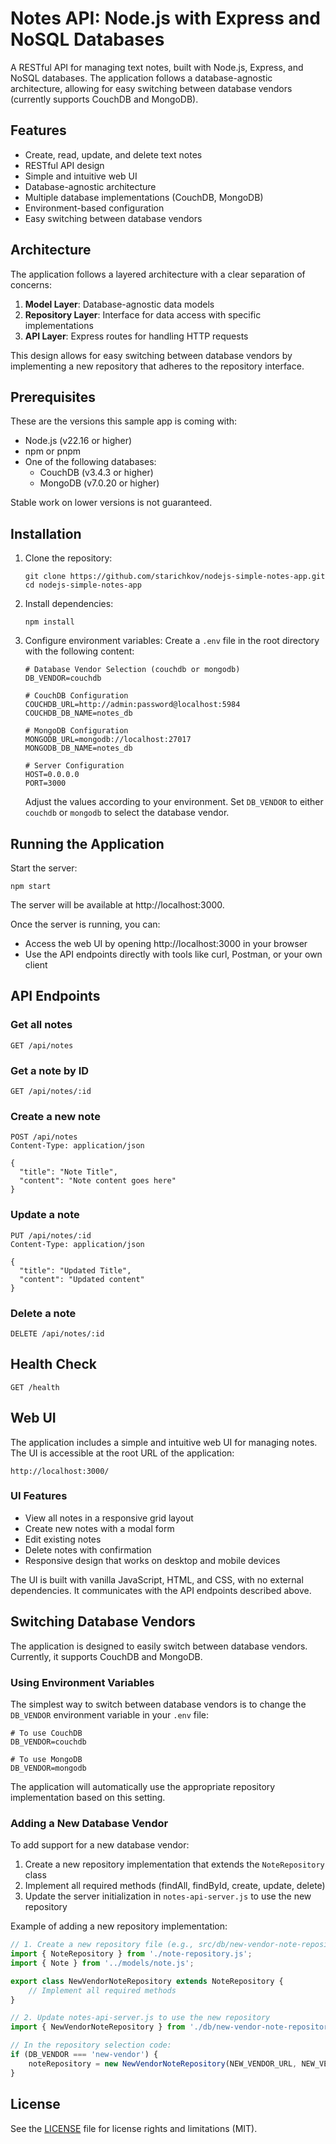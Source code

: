 Notes API: Node.js with Express and NoSQL Databases
=

A RESTful API for managing text notes, built with Node.js, Express, and NoSQL databases. The application follows a database-agnostic architecture, allowing for easy switching between database vendors (currently supports CouchDB and MongoDB).

## Features

- Create, read, update, and delete text notes
- RESTful API design
- Simple and intuitive web UI
- Database-agnostic architecture
- Multiple database implementations (CouchDB, MongoDB)
- Environment-based configuration
- Easy switching between database vendors

## Architecture

The application follows a layered architecture with a clear separation of concerns:

1. **Model Layer**: Database-agnostic data models
2. **Repository Layer**: Interface for data access with specific implementations
3. **API Layer**: Express routes for handling HTTP requests

This design allows for easy switching between database vendors by implementing a new repository that adheres to the repository interface.

## Prerequisites

These are the versions this sample app is coming with:

- Node.js (v22.16 or higher)
- npm or pnpm
- One of the following databases:
  - CouchDB (v3.4.3 or higher)
  - MongoDB (v7.0.20 or higher)

Stable work on lower versions is not guaranteed.

## Installation

1. Clone the repository:
   ```
   git clone https://github.com/starichkov/nodejs-simple-notes-app.git
   cd nodejs-simple-notes-app
   ```

2. Install dependencies:
   ```
   npm install
   ```

3. Configure environment variables:
   Create a `.env` file in the root directory with the following content:
   ```
   # Database Vendor Selection (couchdb or mongodb)
   DB_VENDOR=couchdb

   # CouchDB Configuration
   COUCHDB_URL=http://admin:password@localhost:5984
   COUCHDB_DB_NAME=notes_db

   # MongoDB Configuration
   MONGODB_URL=mongodb://localhost:27017
   MONGODB_DB_NAME=notes_db

   # Server Configuration
   HOST=0.0.0.0
   PORT=3000
   ```
   Adjust the values according to your environment. Set `DB_VENDOR` to either `couchdb` or `mongodb` to select the database vendor.

## Running the Application

Start the server:
```
npm start
```

The server will be available at http://localhost:3000.

Once the server is running, you can:
- Access the web UI by opening http://localhost:3000 in your browser
- Use the API endpoints directly with tools like curl, Postman, or your own client

## API Endpoints

### Get all notes
```
GET /api/notes
```

### Get a note by ID
```
GET /api/notes/:id
```

### Create a new note
```
POST /api/notes
Content-Type: application/json

{
  "title": "Note Title",
  "content": "Note content goes here"
}
```

### Update a note
```
PUT /api/notes/:id
Content-Type: application/json

{
  "title": "Updated Title",
  "content": "Updated content"
}
```

### Delete a note
```
DELETE /api/notes/:id
```

## Health Check

```
GET /health
```

## Web UI

The application includes a simple and intuitive web UI for managing notes. The UI is accessible at the root URL of the application:

```
http://localhost:3000/
```

### UI Features

- View all notes in a responsive grid layout
- Create new notes with a modal form
- Edit existing notes
- Delete notes with confirmation
- Responsive design that works on desktop and mobile devices

The UI is built with vanilla JavaScript, HTML, and CSS, with no external dependencies. It communicates with the API endpoints described above.

## Switching Database Vendors

The application is designed to easily switch between database vendors. Currently, it supports CouchDB and MongoDB.

### Using Environment Variables

The simplest way to switch between database vendors is to change the `DB_VENDOR` environment variable in your `.env` file:

```
# To use CouchDB
DB_VENDOR=couchdb

# To use MongoDB
DB_VENDOR=mongodb
```

The application will automatically use the appropriate repository implementation based on this setting.

### Adding a New Database Vendor

To add support for a new database vendor:

1. Create a new repository implementation that extends the `NoteRepository` class
2. Implement all required methods (findAll, findById, create, update, delete)
3. Update the server initialization in `notes-api-server.js` to use the new repository

Example of adding a new repository implementation:

```javascript
// 1. Create a new repository file (e.g., src/db/new-vendor-note-repository.js)
import { NoteRepository } from './note-repository.js';
import { Note } from '../models/note.js';

export class NewVendorNoteRepository extends NoteRepository {
    // Implement all required methods
}

// 2. Update notes-api-server.js to use the new repository
import { NewVendorNoteRepository } from './db/new-vendor-note-repository.js';

// In the repository selection code:
if (DB_VENDOR === 'new-vendor') {
    noteRepository = new NewVendorNoteRepository(NEW_VENDOR_URL, NEW_VENDOR_DB_NAME);
}
```

## License

See the [LICENSE](LICENSE.md) file for license rights and limitations (MIT).
